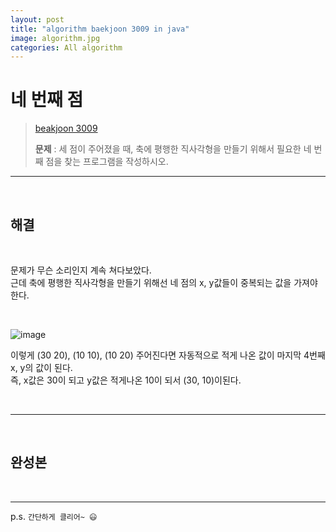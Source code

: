 ```yaml
---  
layout: post  
title: "algorithm baekjoon 3009 in java"  
image: algorithm.jpg  
categories: All algorithm  
---  
```


# 네 번째 점  

> [beakjoon 3009](https://www.acmicpc.net/problem/3009)  
>   
> **문제** : 세 점이 주어졌을 때, 축에 평행한 직사각형을 만들기 위해서 필요한 네 번째 점을 찾는 프로그램을 작성하시오.  

---  

<br>  

## 해결  

<br>  

문제가 무슨 소리인지 계속 쳐다보았다.  
근데 축에 평행한 직사각형을 만들기 위해선 네 점의 x, y값들이 중복되는 값을 가져야한다.  

<br>  

![image](https://user-images.githubusercontent.com/103972967/173857207-718dc6ea-8c2a-4f04-9aaa-9d5798d882cf.png)  

이렇게 (30 20), (10 10), (10 20) 주어진다면 자동적으로 적게 나온 값이 마지막 4번째 x, y의 값이 된다.  
즉, x값은 30이 되고 y값은 적게나온 10이 되서 (30, 10)이된다.  

<br>  

---  

<br>  

## 완성본  

<br>  

<script src="https://gist.github.com/nnlog/4922cd8bb33ad9d35f66bd9e3d5b14ae.js"></script>  

---   

p.s. `간단하게 클리어~ 😃`  